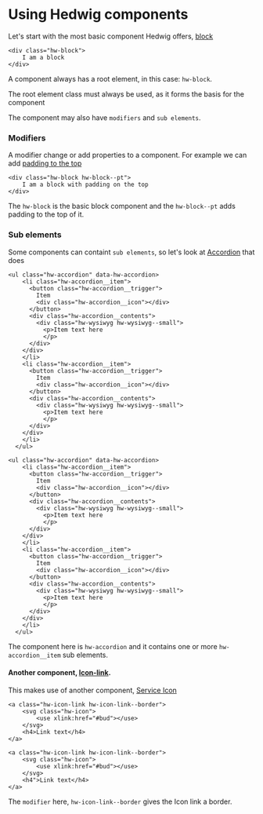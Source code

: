 # Using Hedwig components

Let's start with the most basic component Hedwig offers, [block](/Block) 
```
<div class="hw-block">
    I am a block
</div>
```

A component always has a root element, in this case: `hw-block`.

The root element class must always be used, as it forms the basis for the component

The component may also have `modifiers` and `sub elements`.

### Modifiers

A modifier change or add properties to a component.
For example we can add [padding to the top](/Block#block-modifiers-margin-amp-padding)
```
<div class="hw-block hw-block--pt">
    I am a block with padding on the top
</div>
```

The `hw-block` is the basic block component and the `hw-block--pt` adds padding to the top of it.

### Sub elements

Some components can containt `sub elements`, so let's look at [Accordion](/Accordion) that does

```
<ul class="hw-accordion" data-hw-accordion>
    <li class="hw-accordion__item">
      <button class="hw-accordion__trigger">
        Item
        <div class="hw-accordion__icon"></div>
      </button>
      <div class="hw-accordion__contents">
        <div class="hw-wysiwyg hw-wysiwyg--small">
          <p>Item text here
          </p>
      </div>
    </div>
    </li>
    <li class="hw-accordion__item">
      <button class="hw-accordion__trigger">
        Item
        <div class="hw-accordion__icon"></div>
      </button>
      <div class="hw-accordion__contents">
        <div class="hw-wysiwyg hw-wysiwyg--small">
          <p>Item text here
          </p>
      </div>
    </div>
    </li>
  </ul>
```

```html|span-6,plain,light
<ul class="hw-accordion" data-hw-accordion>
    <li class="hw-accordion__item">
      <button class="hw-accordion__trigger">
        Item
        <div class="hw-accordion__icon"></div>
      </button>
      <div class="hw-accordion__contents">
        <div class="hw-wysiwyg hw-wysiwyg--small">
          <p>Item text here
          </p>
      </div>
    </div>
    </li>
    <li class="hw-accordion__item">
      <button class="hw-accordion__trigger">
        Item
        <div class="hw-accordion__icon"></div>
      </button>
      <div class="hw-accordion__contents">
        <div class="hw-wysiwyg hw-wysiwyg--small">
          <p>Item text here
          </p>
      </div>
    </div>
    </li>
  </ul>
```

The component here is `hw-accordion` and it contains one or more `hw-accordion__item` sub elements.


#### Another component, [Icon-link](/Icon-link).

This makes use of another component, [Service Icon](/Icon-service)
```
<a class="hw-icon-link hw-icon-link--border">
    <svg class="hw-icon">
        <use xlink:href="#bud"></use>
    </svg>
    <h4>Link text</h4>
</a>
```

```html|span-2
<a class="hw-icon-link hw-icon-link--border">
    <svg class="hw-icon">
        <use xlink:href="#bud"></use>
    </svg>
    <h4">Link text</h4>
</a>
```

The `modifier` here, `hw-icon-link--border` gives the Icon link a border.
